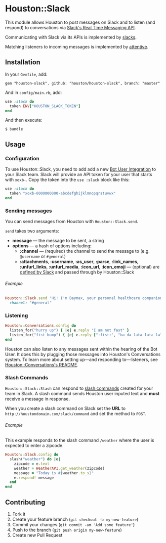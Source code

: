 # Houston::Slack

This module allows Houston to post messages on Slack and to listen (and respond) to conversations via [Slack's Real Time Messaging API](https://api.slack.com/rtm).

Communicating with Slack via its APIs is implemented by [slacks](https://github.com/houston/slacks).

Matching listeners to incoming messages is implemented by [attentive](https://github.com/houston/attentive).



## Installation

In your `Gemfile`, add:

    gem "houston-slack", github: "houston/houston-slack", branch: "master"

And in `config/main.rb`, add:

```ruby
use :slack do
  token ENV["HOUSTON_SLACK_TOKEN"]
end
```

And then execute:

    $ bundle



## Usage

### Configuration

To use Houston::Slack, you need to add add a new [Bot User Integration](https://api.slack.com/bot-users) to your Slack team. Slack will provide an API token for your user that starts with `xoxb-`. Copy the token into the `use :slack` block like this:

```ruby
use :slack do
  token "xoxb-0000000000-abcdefghijklmnopqrstuvwx"
end
```



### Sending messages

You can send messages from Houston with `Houston::Slack.send`.

`send` takes two arguments:

 - **message** — the message to be sent, a string
 - **options** — a hash of options including:
   - **:channel** — (required) the channel to send the message to (e.g. `@username` or `#general`)
   - **:attachments**, **:username**, **:as_user**, **:parse**, **:link_names**, **:unfurl_links**, **:unfurl_media**, **:icon_url**, **:icon_emoji** — (optional) are [defined by Slack](https://api.slack.com/methods/chat.postMessage) and passed through by Houston::Slack

###### Example

```ruby
Houston::Slack.send "Hi! I'm Baymax, your personal healthcare companion.",
  channel: "#general"
```



### Listening

```ruby
Houston::Conversations.config do
  listen_for("hurry up") { |e| e.reply "I am not fast" }
  listen_for("fist bump") { |e| e.reply [":fist:", "ba da lata lata la"] }
end
```

Houston can also listen to any messages sent within the hearing of the Bot User. It does this by plugging those messages into Houston's Conversations system. To learn more about setting up—and responding to—listeners, see [Houston::Conversations's README](https://github.com/houston/houston-conversations#houstonconversations).



### Slash Commands

`Houston::Slack::Slash` can respond to [slash commands](https://api.slack.com/slash-commands) created for your team in Slack. A slash command sends Houston user inputed text and **must** receive a message in response.

When you create a slash command on Slack set the **URL** to `http://houstondomain.com/slack/command` and set the method to `POST`.

###### Example

This example responds to the slash command `/weather` where the user is expected to enter a zipcode.

```ruby
Houston::Slack.config do
  slash("weather") do |e|
    zipcode = e.text
    weather = WeatherAPI.get_weather(zipcode)
    message = "Today is #{weather.to_s}"
    e.respond! message
  end
end
```



## Contributing

1. Fork it
2. Create your feature branch (`git checkout -b my-new-feature`)
3. Commit your changes (`git commit -am 'Add some feature'`)
4. Push to the branch (`git push origin my-new-feature`)
5. Create new Pull Request
